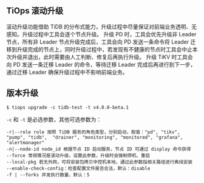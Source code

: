 TiOps 滚动升级
------------

滚动升级功能借助 TiDB 的分布式能力，升级过程中尽量保证对前端业务透明、无感知。升级过程中工具会逐个节点升级。
升级 PD 时，工具会优先升级非 Leader 节点，所有非 Leader 节点升级完成后，工具会向 PD 发送一条命令将 Leader 迁移到升级完成的节点上，同时升级过程中，若发现有不健康的节点时工具会中止本次升级并退出，此时需要由人工判断、修复后再执行升级。
升级 TiKV 时工具会向 PD 发送一条迁移 Leader 的命令，等待迁移 Leader 完成后再进行到下一步，通过迁移 Leader 确保升级过程中不影响前端业务。

## 版本升级

```
$ tiops upgrade -c tidb-test -t v4.0.0-beta.1
```

`-c` 和 `-t` 是必选参数，其他可选参数为：
```
-r|--role role 按照 TiDB 服务的角色类型，分别启动，取值："pd", "tikv", "pump", "tidb",  "drainer", "monitoring", "monitored", "grafana", "alertmanager"
-n|--node-id node_id 根据节点 ID 启动服务，节点 ID 可通过 display 命令获得
--force 常规情况是滚动升级，设置此参数，升级时会强制停机、重启
--local-pkg 若无外网，可将安装包拷贝中控机本地，通过此参数指相关路径进行离线安装
--enable-check-config：检查配置文件是否合法，默认：disable
-f | --forks 并发执行数量，默认：5
```
